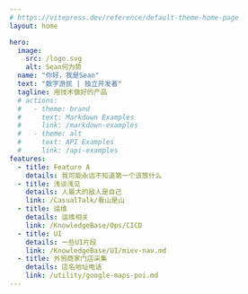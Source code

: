 ```yaml
---
# https://vitepress.dev/reference/default-theme-home-page
layout: home

hero:
  image:
    src: /logo.svg
    alt: Sean何为势
  name: "你好，我是Sean"
  text: "数字游民 | 独立开发者"
  tagline: 用技术做好的产品
  # actions:
  #   - theme: brand
  #     text: Markdown Examples
  #     link: /markdown-examples
  #   - theme: alt
  #     text: API Examples
  #     link: /api-examples
features:
  - title: Feature A
    details: 我可能永远不知道第一个该放什么
  - title: 浅谈浅见
    details: 人最大的敌人是自己
    link: /CasualTalk/看山是山
  - title: 运维
    details: 运维相关
    link: /KnowledgeBase/Ops/CICD
  - title: UI
    details: 一些UI片段
    link: /KnowledgeBase/UI/miev-nav.md
  - title: 外贸商家门店采集
    details: 店名地址电话
    link: /utility/google-maps-poi.md
---
```


<!-- <div class="freestyle" style="color: red; font-size: 24px;">这是个有style的随便写点</div> -->
